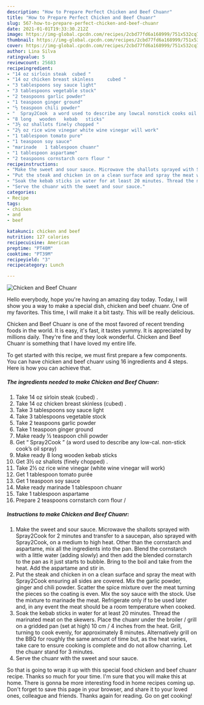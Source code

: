 ```yaml
---
description: "How to Prepare Perfect Chicken and Beef Chuanr"
title: "How to Prepare Perfect Chicken and Beef Chuanr"
slug: 567-how-to-prepare-perfect-chicken-and-beef-chuanr
date: 2021-01-01T19:33:30.212Z
image: https://img-global.cpcdn.com/recipes/2cbd77fd6a168999/751x532cq70/chicken-and-beef-chuanr-recipe-main-photo.jpg
thumbnail: https://img-global.cpcdn.com/recipes/2cbd77fd6a168999/751x532cq70/chicken-and-beef-chuanr-recipe-main-photo.jpg
cover: https://img-global.cpcdn.com/recipes/2cbd77fd6a168999/751x532cq70/chicken-and-beef-chuanr-recipe-main-photo.jpg
author: Lina Silva
ratingvalue: 5
reviewcount: 25683
recipeingredient:
- "14 oz sirloin steak  cubed "
- "14 oz chicken breast skinless     cubed "
- "3 tablespoons soy sauce light"
- "3 tablespoons vegetable stock"
- "2 teaspoons garlic powder"
- "1 teaspoon ginger ground"
- "½ teaspoon chili powder"
- "  Spray2Cook  a word used to describe any lowcal nonstick cooks oil spray"
- "8 long   wooden   kebab   sticks"
- "3½ oz shallots finely chopped "
- "2½ oz rice wine vinegar white wine vinegar will work"
- "1 tablespoon tomato pure"
- "1 teaspoon soy sauce"
- "marinade   1 tablespoon chuanr"
- "1 tablespoon aspartame"
- "2 teaspoons cornstarch corn flour "
recipeinstructions:
- "Make the sweet and sour sauce. Microwave the shallots sprayed with Spray2Cook for 2 minutes and transfer to a saucepan, also sprayed with Spray2Cook, on a medium to high heat. Other than the cornstarch and aspartame, mix all the ingredients into the pan. Blend the cornstarch with a little water (adding slowly) and then add the blended cornstarch to the pan as it just starts to bubble. Bring to the boil and take from the heat. Add the aspartame and stir in."
- "Put the steak and chicken in on a clean surface and spray the meat with Spray2Cook ensuring all sides are covered. Mix the garlic powder, ginger and chili powder. Scatter the spice mixture over the meat turning the pieces so the coating is even. Mix the soy sauce with the stock. Use the mixture to marinade the meat. Refrigerate only if to be used later and, in any event the meat should be a room temperature when cooked."
- "Soak the kebab sticks in water for at least 20 minutes. Thread the marinated meat on the skewers. Place the chuanr under the broiler / grill on a gridded pan (set at high) 10 cm / 4 inches from the heat. Grill, turning to cook evenly, for approximately 8 minutes. Alternatively grill on the BBQ for roughly the same amount of time but, as the heat varies, take care to ensure cooking is complete and do not allow charring. Let the chuanr stand for 3 minutes."
- "Serve the chuanr with the sweet and sour sauce."
categories:
- Recipe
tags:
- chicken
- and
- beef

katakunci: chicken and beef 
nutrition: 127 calories
recipecuisine: American
preptime: "PT40M"
cooktime: "PT39M"
recipeyield: "3"
recipecategory: Lunch

---
```



![Chicken and Beef Chuanr](https://img-global.cpcdn.com/recipes/2cbd77fd6a168999/751x532cq70/chicken-and-beef-chuanr-recipe-main-photo.jpg)

Hello everybody, hope you're having an amazing day today. Today, I will show you a way to make a special dish, chicken and beef chuanr. One of my favorites. This time, I will make it a bit tasty. This will be really delicious.

Chicken and Beef Chuanr is one of the most favored of recent trending foods in the world. It is easy, it's fast, it tastes yummy. It is appreciated by millions daily. They're fine and they look wonderful. Chicken and Beef Chuanr is something that I have loved my entire life.




To get started with this recipe, we must first prepare a few components. You can have chicken and beef chuanr using 16 ingredients and 4 steps. Here is how you can achieve that.

<!--inarticleads1-->

##### The ingredients needed to make Chicken and Beef Chuanr:

1. Take 14 oz sirloin steak  (cubed) .
1. Take 14 oz chicken breast skinless     (cubed) .
1. Take 3 tablespoons soy sauce light
1. Take 3 tablespoons vegetable stock
1. Take 2 teaspoons garlic powder
1. Take 1 teaspoon ginger ground
1. Make ready ½ teaspoon chili powder
1. Get  “ Spray2Cook ” (a word used to describe any low-cal. non-stick cook’s oil spray)
1. Make ready 8 long   wooden   kebab   sticks
1. Get 3½ oz shallots (finely chopped) .
1. Take 2½ oz rice wine vinegar (white wine vinegar will work)
1. Get 1 tablespoon tomato purée
1. Get 1 teaspoon soy sauce
1. Make ready marinade   1 tablespoon chuanr
1. Take 1 tablespoon aspartame
1. Prepare 2 teaspoons cornstarch corn flour /




<!--inarticleads2-->

##### Instructions to make Chicken and Beef Chuanr:

1. Make the sweet and sour sauce. Microwave the shallots sprayed with Spray2Cook for 2 minutes and transfer to a saucepan, also sprayed with Spray2Cook, on a medium to high heat. Other than the cornstarch and aspartame, mix all the ingredients into the pan. Blend the cornstarch with a little water (adding slowly) and then add the blended cornstarch to the pan as it just starts to bubble. Bring to the boil and take from the heat. Add the aspartame and stir in.
1. Put the steak and chicken in on a clean surface and spray the meat with Spray2Cook ensuring all sides are covered. Mix the garlic powder, ginger and chili powder. Scatter the spice mixture over the meat turning the pieces so the coating is even. Mix the soy sauce with the stock. Use the mixture to marinade the meat. Refrigerate only if to be used later and, in any event the meat should be a room temperature when cooked.
1. Soak the kebab sticks in water for at least 20 minutes. Thread the marinated meat on the skewers. Place the chuanr under the broiler / grill on a gridded pan (set at high) 10 cm / 4 inches from the heat. Grill, turning to cook evenly, for approximately 8 minutes. Alternatively grill on the BBQ for roughly the same amount of time but, as the heat varies, take care to ensure cooking is complete and do not allow charring. Let the chuanr stand for 3 minutes.
1. Serve the chuanr with the sweet and sour sauce.




So that is going to wrap it up with this special food chicken and beef chuanr recipe. Thanks so much for your time. I'm sure that you will make this at home. There is gonna be more interesting food in home recipes coming up. Don't forget to save this page in your browser, and share it to your loved ones, colleague and friends. Thanks again for reading. Go on get cooking!
